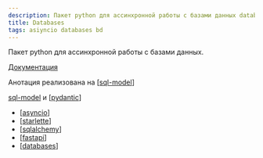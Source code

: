 ```yaml
---
description: Пакет python для ассинхронной работы с базами данных database
title: Databases
tags: asiyncio databases bd
---
```

Пакет python для ассинхронной работы с базами данных.

[Документация](https://github.com/encode/databases)

Анотация реализована на [[sql-model]]

[sql-model](https://github.com/tiangolo/sqlmodel) и [[pydantic]]

- [[asyncio]]
- [[starlette]]
- [[sqlalchemy]]
- [[fastapi]]
- [[databases]]

[//begin]: # "Autogenerated link references for markdown compatibility"
[sql-model]: sql-model "Sql model bd"
[pydantic]: pydantic "Pydantic"
[asyncio]: asyncio "Asyncio"
[starlette]: starlette "Starlette"
[sqlalchemy]: ../lists/sqlalchemy "Sqlalchemy"
[fastapi]: fastapi "Fastapi"
[databases]: databases "Databases"
[//end]: # "Autogenerated link references"